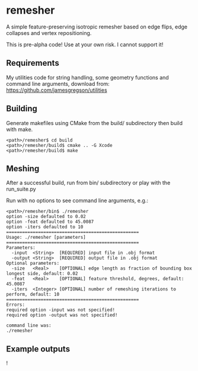 remesher
========

A simple feature-preserving isotropic remesher based on edge flips, edge collapses and vertex repositioning.

This is pre-alpha code! Use at your own risk. I cannot support it!

## Requirements

My utilities code for string handling, some geometry functions and command line arguments, download from: https://github.com/jamesgregson/utilities

## Building

Generate makefiles using CMake from the build/ subdirectory then build with make.

```
<path>/remesher$ cd build
<path>/remesher/build$ cmake .. -G Xcode
<path>/remesher/build$ make
```
## Meshing

After a successful build, run from bin/ subdirectory or play with the run_suite.py

Run with no options to see command line arguments, e.g.:

```
<path>/remesher/bin$ ./remesher
option -size defaulted to 0.02
option -feat defaulted to 45.0087
option -iters defaulted to 10
==================================================
Usage: ./remesher [parameters]
==================================================
Parameters:
  -input  <String>  [REQUIRED] input file in .obj format
  -output <String>  [REQUIRED] output file in .obj format
Optional parameters:
  -size   <Real>    [OPTIONAL] edge length as fraction of bounding box longest side, default: 0.02
  -feat   <Real>    [OPTIONAL] feature threshold, degrees, default: 45.0087
  -iters  <Integer> [OPTIONAL] number of remeshing iterations to perform, default: 10
==================================================
Errors: 
required option -input was not specified!
required option -output was not specified!

command line was: 
./remesher 
```

## Example outputs

!


